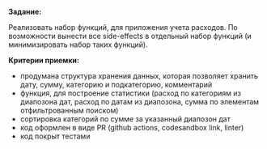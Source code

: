 **Задание:**

Реализовать набор функций, для приложения учета расходов. По возможности вынести все side-effects в отдельный набор функций (и минимизировать набор таких функций).

**Критерии приемки:**

- продумана структура хранения данных, которая позволяет хранить дату, сумму, категорию и подкатегорию, комментарий
- функция, для построение статистики (расход по категориям из диапозона дат, расход по датам из диапозона, сумма по элементам отфильтрованным поиском)
- сортировка категорий по сумме за указанный диапозон дат
- код оформлен в виде PR (github actions, codesandbox link, linter)
- код покрыт тестами

